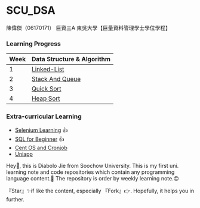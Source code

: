 # SCU_DSA



陳偉傑（06170171）
巨資三A
東吳大學【巨量資料管理學士學位學程】

### Learning Progress
| Week  | Data Structure & Algorithm |
| ------------- | ------------- |
| 1  | [Linked-List](https://github.com/sefx5ever/SCU_DSA/tree/master/Week_1)  |
| 2  | [Stack And Queue](https://github.com/sefx5ever/SCU_DSA/tree/master/Week_2)  |
| 3  | [Quick Sort](https://github.com/sefx5ever/SCU_DSA/tree/master/Week_3)  |
| 4  | [Heap Sort](https://github.com/sefx5ever/SCU_DSA/tree/master/Week_4)  |

### Extra-curricular Learning
* [Selenium Learning](https://hackmd.io/@9CYR6Dt4Spaq5KQt88pXvg/ryBnJPwdr) 👍
* [SQL for Beginner](https://hackmd.io/@9CYR6Dt4Spaq5KQt88pXvg/rkNG5vLwB) 👍
* [Cent OS and Cronjob](https://hackmd.io/@9CYR6Dt4Spaq5KQt88pXvg/r1Qesa1uS)
* [Uniapp](https://hackmd.io/@9CYR6Dt4Spaq5KQt88pXvg/SJeW85FgB)

Hey🙌, this is Diabolo Jie from Soochow University.
This is my first uni. learning note and code repositories which contain any programming language content.🎉
The repository is order by weekly learning note.😍

『Star』✨if like the content, especially 『Fork』👉.
Hopefully, it helps you in further.
